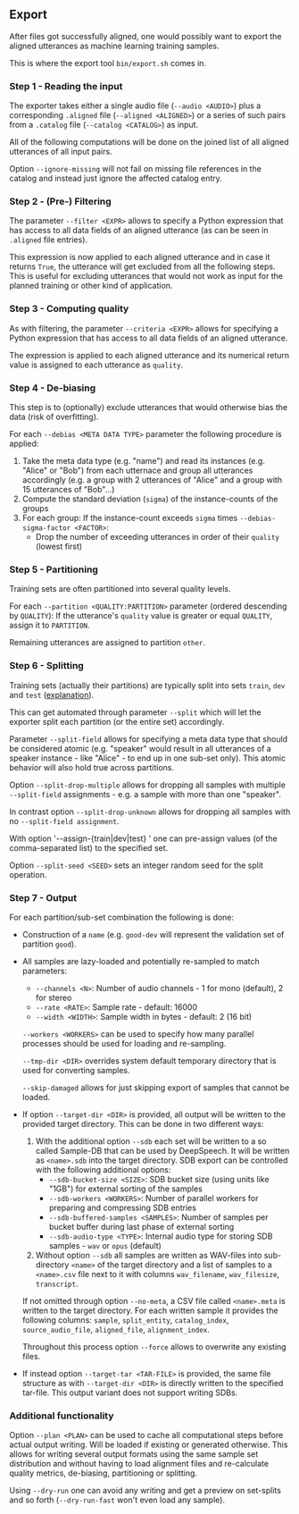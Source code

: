 ## Export

After files got successfully aligned, one would possibly want to export the aligned utterances
as machine learning training samples.

This is where the export tool `bin/export.sh` comes in.

### Step 1 - Reading the input

The exporter takes either a single audio file (`--audio <AUDIO>`) 
plus a corresponding `.aligned` file (`--aligned <ALIGNED>`) or a series
of such pairs from a `.catalog` file (`--catalog <CATALOG>`) as input.

All of the following computations will be done on the joined list of all aligned
utterances of all input pairs.

Option `--ignore-missing` will not fail on missing file references in the catalog
and instead just ignore the affected catalog entry.

### Step 2 - (Pre-) Filtering

The parameter `--filter <EXPR>` allows to specify a Python expression that has access
to all data fields of an aligned utterance (as can be seen in `.aligned` file entries).

This expression is now applied to each aligned utterance and in case it returns `True`,
the utterance will get excluded from all the following steps. 
This is useful for excluding utterances that would not work as input for the planned
training or other kind of application.

### Step 3 - Computing quality

As with filtering, the parameter `--criteria <EXPR>` allows for specifying a Python 
expression that has access to all data fields of an aligned utterance.

The expression is applied to each aligned utterance and its numerical return 
value is assigned to each utterance as `quality`.

### Step 4 - De-biasing

This step is to (optionally) exclude utterances that would otherwise bias the data
(risk of overfitting).

For each `--debias <META DATA TYPE>` parameter the following procedure is applied:
1. Take the meta data type (e.g. "name") and read its instances (e.g. "Alice" or "Bob")
from each utternace and group all utterances accordingly
(e.g. a group with 2 utterances of "Alice" and a group with 15 utterances of "Bob"...)
2. Compute the standard deviation (`sigma`) of the instance-counts of the groups
3. For each group: If the instance-count exceeds `sigma` times `--debias-sigma-factor <FACTOR>`:
    - Drop the number of exceeding utterances in order of their `quality` (lowest first)
    
### Step 5 - Partitioning

Training sets are often partitioned into several quality levels.

For each `--partition <QUALITY:PARTITION>` parameter (ordered descending by `QUALITY`):
If the utterance's `quality` value is greater or equal `QUALITY`, assign it to `PARTITION`.

Remaining utterances are assigned to partition `other`.

### Step 6 - Splitting

Training sets (actually their partitions) are typically split into sets `train`, `dev` 
and `test` ([explanation](https://en.wikipedia.org/wiki/Training,_validation,_and_test_sets)).

This can get automated through parameter `--split` which will let the exporter split each
partition (or the entire set) accordingly.

Parameter `--split-field` allows for specifying a meta data type that should be considered 
atomic (e.g. "speaker" would result in all utterances of a speaker 
instance - like "Alice" - to end up in one sub-set only). This atomic behavior will also hold
true across partitions.

Option `--split-drop-multiple` allows for dropping all samples with multiple `--split-field` assignments - e.g. a 
sample with more than one "speaker".

In contrast option `--split-drop-unknown` allows for dropping all samples with no `--split-field assignment`.

With option '--assign-{train|dev|test} <VALUES>' one can pre-assign values (of the comma-separated list)
to the specified set.

Option `--split-seed <SEED>` sets an integer random seed for the split operation.

### Step 7 - Output

For each partition/sub-set combination the following is done:
 - Construction of a `name` (e.g. `good-dev` will represent the validation set of partition `good`).
 - All samples are lazy-loaded and potentially re-sampled to match parameters: 
   - `--channels <N>`: Number of audio channels - 1 for mono (default), 2 for stereo
   - `--rate <RATE>`: Sample rate - default: 16000
   - `--width <WIDTH>`: Sample width in bytes - default: 2 (16 bit)
   
   `--workers <WORKERS>` can be used to specify how many parallel processes should be used for loading and re-sampling.
   
   `--tmp-dir <DIR>` overrides system default temporary directory that is used for converting samples.
   
   `--skip-damaged` allows for just skipping export of samples that cannot be loaded.
   
 - If option `--target-dir <DIR>` is provided, all output will be written to the provided target directory.
   This can be done in two different ways:
   
     1. With the additional option `--sdb` each set will be written to a so called Sample-DB
        that can be used by DeepSpeech. It will be written as `<name>.sdb` into the target directory.
        SDB export can be controlled with the following additional options:
        - `--sdb-bucket-size <SIZE>`: SDB bucket size (using units like "1GB") for external sorting of the samples
        - `--sdb-workers <WORKERS>`: Number of parallel workers for preparing and compressing SDB entries
        - `--sdb-buffered-samples <SAMPLES>`: Number of samples per bucket buffer during last phase of external sorting
        - `--sdb-audio-type <TYPE>`: Internal audio type for storing SDB samples - `wav` or `opus` (default)
     2. Without option `--sdb` all samples are written as WAV-files into sub-directory `<name>`
        of the target directory and a list of samples to a `<name>.csv` file next to it with columns 
        `wav_filename`, `wav_filesize`, `transcript`.
        
   If not omitted through option `--no-meta`, a CSV file called `<name>.meta` is written to the target directory.
   For each written sample it provides the following columns: 
   `sample`, `split_entity`, `catalog_index`, `source_audio_file`, `aligned_file`, `alignment_index`.
   
   Throughout this process option `--force` allows to overwrite any existing files.
 - If instead option `--target-tar <TAR-FILE>` is provided, the same file structure as with `--target-dir <DIR>`
   is directly written to the specified tar-file.
   This output variant does not support writing SDBs.
 
### Additional functionality

Option `--plan <PLAN>` can be used to cache all computational steps before actual output writing.
Will be loaded if existing or generated otherwise.
This allows for writing several output formats using the same sample set distribution and without having to load
alignment files and re-calculate quality metrics, de-biasing, partitioning or splitting.

Using `--dry-run` one can avoid any writing and get a preview on set-splits and so forth
(`--dry-run-fast` won't even load any sample).
